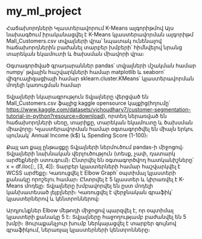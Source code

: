 # my_ml_project
Հաճախորդների Կլաստերավորում K-Means ալգորիթմով
Այս նախագծում իրականացվել է K-Means կլաստերավորման ալգորիթմ Mall_Customers.csv տվյալների վրա՝ նպատակ ունենալով հաճախորդներին բաժանել տարբեր խմբերի՝ հիմնվելով նրանց տարեկան եկամուտի և ծախսման միավորի վրա։

Օգտագործված գրադարաններ
pandas՝ տվյալների մշակման համար
numpy՝ թվային հաշվարկների համար
matplotlib և seaborn՝ վիզուալիզացիայի համար
sklearn.cluster.KMeans՝ կլաստերավորման մոդելի կառուցման համար

Տվյալների նկարագրություն
Տվյալները վերցված են Mall_Customers.csv ֆայլից kaggle opensource կայքից(հղումը՝ https://www.kaggle.com/datasets/vjchoudhary7/customer-segmentation-tutorial-in-python?resource=download), որտեղ ներառված են հաճախորդների սեռը, տարիքը, տարեկան եկամուտը և ծախսման միավորը։
Կլաստերավորման համար օգտագործվել են միայն երկու սյունակ՝
Annual Income (k$) և Spending Score (1-100)։

Քայլ առ քայլ ընթացքը
Տվյալների ներմուծում pandas-ի միջոցով։
Տվյալների նախնական վերլուծություն (տեսք, չափ, դատարկ արժեքների ստուգում)։
Ընտրվել են օգտագործվող հատկանիշները՝ x = df.iloc[:, [3, 4]]։
Տարբեր կլաստերների համար հաշվարկվել է WCSS արժեքը։
Կառուցվել է Elbow Graph՝ օպտիմալ կլաստերի քանակը որոշելու համար։
Ընտրվել է 5 կլաստեր և կիրառվել է K-Means մոդելը։
Տվյալները խմբավորվել են ըստ մոդելի կանխատեսած լեյբլների։
Կառուցվել է վերջնական գրաֆիկ՝ կլաստերներով և կենտրոններով։

Արդյունքներ
Elbow մեթոդի միջոցով պարզվել է, որ օպտիմալ կլաստերի քանակը 5 է։
Տվյալները հաջողությամբ բաժանվել են 5 խմբի։
Յուրաքանչյուր խումբ ներկայացվել է տարբեր գույնով գրաֆիկում, ներառյալ կլաստերների կենտրոնները։


